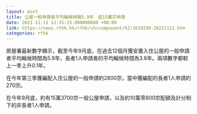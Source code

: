 ```yaml
---
layout: post
title: 公屋一般申請者平均輪候時間5.9年　逾15萬宗申請
date: 2021-11-11 12:31:33.000000000 +08:00
link: https://news.rthk.hk/rthk/ch/component/k2/1619299-20211111.htm
categories: rthk
---
```


房屋署最新數字顯示，截至今年9月底，在過去12個月獲安置入住公屋的一般申請者平均輪候時間為5.9年，長者1人申請者的平均輪候時間為3.8年。兩項數字都較上一季上升0.1年。

在今年第三季獲編配入住公屋的一般申請約2800宗，當中獲編配的長者1人申請約270宗。

在今年9月底，約有15萬3700宗一般公屋申請，以及約10萬零800宗配額及計分制下的非長者1人申請。
